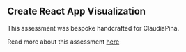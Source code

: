 ## Create React App Visualization

This assessment was bespoke handcrafted for ClaudiaPina.

Read more about this assessment [here](https://react.eogresources.com)
